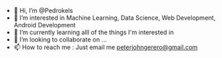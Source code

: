 - 👋 Hi, I’m @Pedrokels
- 👀 I’m interested in Machine Learning, Data Science, Web Development, Android Development
- 🌱 I’m currently learning alll of the things I'm interested in
- 💞️ I’m looking to collaborate on ...
- 📫 How to reach me : Just email me peterjohngerero@gmail.com

<!---
Pedrokels/Pedrokels is a ✨ special ✨ repository because its `README.md` (this file) appears on your GitHub profile.
You can click the Preview link to take a look at your changes.
--->
